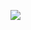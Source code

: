 [![](https://mermaid.ink/img/pako:eNqFVVFv2jAQ_iuWpU6bREpiSELy1sKqdhsbGtuqTryY5AIeiY1sp9Ah_vvsJLSkFM1Pdu67-7475847nIgUcIwXlGs948gszXQOaCLFH1jpdU45mopMb6gEZ8wWkmomOPpyTWp0SjXcCFlQjdBo5IzHzoNZtQ22SV6moOx-A7ACnqoZr20KkirQR643LFnlJV-gd2hi6MyuhhxJsNbDiqnXQZ7vuL5DXOKb_abGj8SqLIDrSmH3kyglp7nFkzY-2rwW8bNYwNxyPAo5BwlMQ4O4up86U9DlGrVWPDcaCDnVMOV0rZZCI6-NL1gOSgsOHTQ3ckj04uqmr-U4joPeX5VZRpdSf7DH2v4ZmNHKNUjJkqU-xhwTwNb7H8MdzyRVWpYrXcra9G3qfBY8Y4uyueJGeWKCmUhucC5TcjbTxBaevLhaHRZzD3MF8hFkd3R97Jr02vgTqt55qr6BR6dUv5xboTTqotFXe5GWtKby2_gTqv55qsBUN2hTtav73CZNuhPnxrqbbLvDqsR1zNRrBzrR4J_VkJrKuj3HDc9q-GGgrOqpq7lKlnmpVNMlzNRAQQVQR9HBa4d8VmOaAd0CzfUSDZeQrA54cgZ_UB-cVQ_2nt22eosZ3nWHI6N4BOtcPNlWrl0zr41_afhkZe7zdX_GGXkb3wwUeijIG9IyKy1sS8MdvJAsxbHpF-jgAsy0s0e8s2FnWC-hgBmOzTalcjXDnfp7PVPN911NP8N0y1Q9LGv4RepcFM7FQ-NiITlkekLT1NydxRDffTbNqRwKyUF-pykrlTW71rZv-DQrIGccWpRKU9mw2YzsUPD8Iz4zk4-toeOFM1xFnfG9yXxN-W8hikPyUpSLJY4zmitzKtd2_I8YNf_7C8SEBKO05BrHfbcKgeMd3uK4F14GPZd4A9f13cCLBh38hOMwuow8QoJwEJB-QKL-voP_Vpzu5WDgkz5x-_2I-MEgCjsYUqaFHNfPVvV67f8B9SrhPQ?type=png)](https://mermaid.live/edit#pako:eNqFVVFv2jAQ_iuWpU6bREpiSELy1sKqdhsbGtuqTryY5AIeiY1sp9Ah_vvsJLSkFM1Pdu67-7475847nIgUcIwXlGs948gszXQOaCLFH1jpdU45mopMb6gEZ8wWkmomOPpyTWp0SjXcCFlQjdBo5IzHzoNZtQ22SV6moOx-A7ACnqoZr20KkirQR643LFnlJV-gd2hi6MyuhhxJsNbDiqnXQZ7vuL5DXOKb_abGj8SqLIDrSmH3kyglp7nFkzY-2rwW8bNYwNxyPAo5BwlMQ4O4up86U9DlGrVWPDcaCDnVMOV0rZZCI6-NL1gOSgsOHTQ3ckj04uqmr-U4joPeX5VZRpdSf7DH2v4ZmNHKNUjJkqU-xhwTwNb7H8MdzyRVWpYrXcra9G3qfBY8Y4uyueJGeWKCmUhucC5TcjbTxBaevLhaHRZzD3MF8hFkd3R97Jr02vgTqt55qr6BR6dUv5xboTTqotFXe5GWtKby2_gTqv55qsBUN2hTtav73CZNuhPnxrqbbLvDqsR1zNRrBzrR4J_VkJrKuj3HDc9q-GGgrOqpq7lKlnmpVNMlzNRAQQVQR9HBa4d8VmOaAd0CzfUSDZeQrA54cgZ_UB-cVQ_2nt22eosZ3nWHI6N4BOtcPNlWrl0zr41_afhkZe7zdX_GGXkb3wwUeijIG9IyKy1sS8MdvJAsxbHpF-jgAsy0s0e8s2FnWC-hgBmOzTalcjXDnfp7PVPN911NP8N0y1Q9LGv4RepcFM7FQ-NiITlkekLT1NydxRDffTbNqRwKyUF-pykrlTW71rZv-DQrIGccWpRKU9mw2YzsUPD8Iz4zk4-toeOFM1xFnfG9yXxN-W8hikPyUpSLJY4zmitzKtd2_I8YNf_7C8SEBKO05BrHfbcKgeMd3uK4F14GPZd4A9f13cCLBh38hOMwuow8QoJwEJB-QKL-voP_Vpzu5WDgkz5x-_2I-MEgCjsYUqaFHNfPVvV67f8B9SrhPQ)
